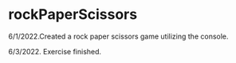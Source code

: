 # rockPaperScissors

6/1/2022.Created a rock paper scissors game utilizing the console.

6/3/2022. Exercise finished.

